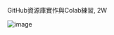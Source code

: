 GitHub資源庫實作與Colab練習, 2W

![image](https://github.com/u1114171016/tungnui/assets/165743734/653b778d-6dab-4e5d-b4e2-512a747ee88b)
